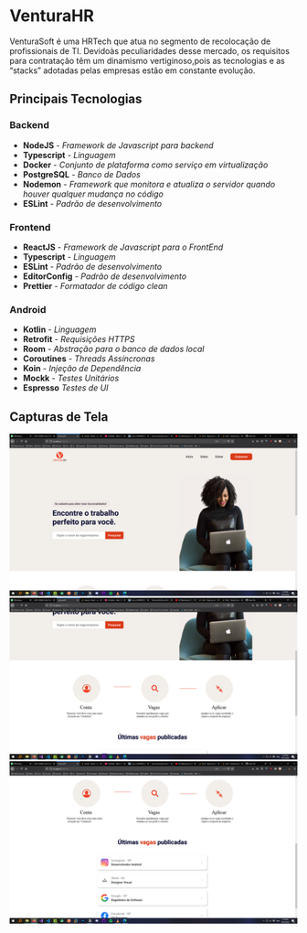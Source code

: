 # VenturaHR
VenturaSoft é uma HRTech que atua no segmento de recolocação de profissionais de TI. Devidoàs peculiaridades desse mercado, 
os requisitos para contratação têm um dinamismo vertiginoso,pois as tecnologias e as “stacks” adotadas pelas empresas estão em constante evolução.

## Principais Tecnologias

### Backend
- **NodeJS** - _Framework de Javascript para backend_
- **Typescript** - _Linguagem_
- **Docker** - _Conjunto de plataforma como serviço em virtualização_
- **PostgreSQL** - _Banco de Dados_
- **Nodemon** - _Framework que monitora e atualiza o servidor quando houver qualquer mudança no código_
- **ESLint** - _Padrão de desenvolvimento_

### Frontend
- **ReactJS** - _Framework de Javascript para o FrontEnd_
- **Typescript** - _Linguagem_
- **ESLint** - _Padrão de desenvolvimento_
- **EditorConfig** - _Padrão de desenvolvimento_
- **Prettier** - _Formatador de código clean_

### Android
- **Kotlin** - _Linguagem_
- **Retrofit** - _Requisições HTTPS_
- **Room** - _Abstração para o banco de dados local_
- **Coroutines** - _Threads Assíncronas_
- **Koin** - _Injeção de Dependência_
- **Mockk** - _Testes Unitários_
- **Espresso** _Testes de UI_

## Capturas de Tela
<img src="/images/venturahr1.png" width="700">
<img src="/images/venturahr2.png" width="700">
<img src="/images/venturahr3.png" width="700">
